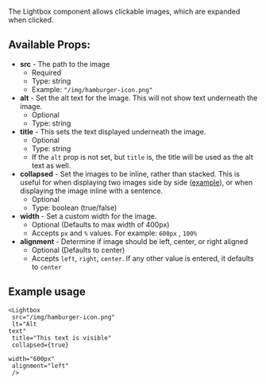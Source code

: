 
The Lightbox component allows clickable images, which are expanded when clicked.

## Available Props:

- ******src****** - The path to the image
    - Required
    - Type: string
    - Example: `"/img/hamburger-icon.png"`
- ******alt****** - Set the alt text for the image. This will not show text underneath the image.
    - Optional
    - Type: string
- **********title********** - This sets the text displayed underneath the image.
    - Optional
    - Type: string
    - If the `alt` prop is not set, but `title` is, the title will be used as the alt text as well.
- ********************collapsed******************** - Set the images to be inline, rather than stacked. This is useful for when displaying two images side by side ([example](https://docs.getdbt.com/docs/collaborate/manage-access/set-up-sso-azure-active-directory)), or when displaying the image inline with a sentence.
    - Optional
    - Type: boolean (true/false)
- **********width********** - Set a custom width for the image.
    - Optional (Defaults to max width of 400px)
    - Accepts `px` and `%` values. For example: `600px` , `100%`
- **************alignment************** - Determine if image should be left, center, or right aligned
    - Optional (Defaults to center)
    - Accepts `left`, `right`, `center`. If any other value is entered, it defaults to `center`

## Example usage

<code><Lightbox<br>
src="/img/hamburger-icon.png"<br>
lt="Alt text"<br>
title="This text is visible"<br> 
collapsed={true}<br>
width="600px"<br>
alignment="left"<br>
/></code>


<LoomVideo id="2b64dbd47a2d46dbafa5b43ed52a91e0" />   
